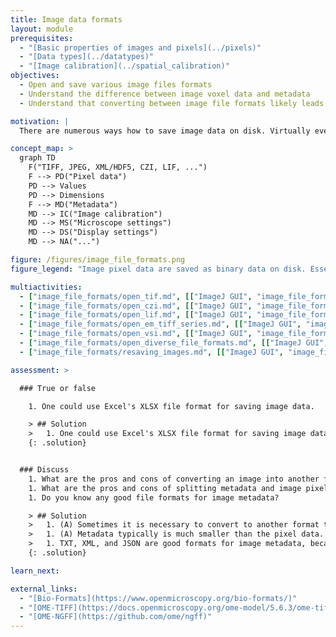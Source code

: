 ```yaml
---
title: Image data formats
layout: module
prerequisites:
  - "[Basic properties of images and pixels](../pixels)"
  - "[Data types](../datatypes)"
  - "[Image calibration](../spatial_calibration)"
objectives:
  - Open and save various image files formats
  - Understand the difference between image voxel data and metadata
  - Understand that converting between image file formats likely leads to loss of information

motivation: |
  There are numerous ways how to save image data on disk. Virtually every microscope vendor has their own file format. It is thus very important to understand how to open those files and inspect their content. Moreover, some software will open only specific image file formats and thus it is sometime necessary to re-save the data. During such image file format conversions information can be lost; it is important to be aware of this and avoid such information loss as much as possible.

concept_map: >
  graph TD
    F("TIFF, JPEG, XML/HDF5, CZI, LIF, ...")
    F --> PD("Pixel data")
    PD --> Values
    PD --> Dimensions
    F --> MD("Metadata")
    MD --> IC("Image calibration")
    MD --> MS("Microscope settings")
    MD --> DS("Display settings")
    MD --> NA("...")

figure: /figures/image_file_formats.png
figure_legend: "Image pixel data are saved as binary data on disk. Essential metadata is needed to load the binary data into an image array."

multiactivities:
  - ["image_file_formats/open_tif.md", [["ImageJ GUI", "image_file_formats/open_tif_imagejgui.md"],["python BioIO", "image_file_formats/open_tif_bioio.py"]]]
  - ["image_file_formats/open_czi.md", [["ImageJ GUI", "image_file_formats/open_czi_imagejgui.md"],["python BioIO", "image_file_formats/open_czi_bioio.py"]]]
  - ["image_file_formats/open_lif.md", [["ImageJ GUI", "image_file_formats/open_lif_imagejgui.md"],["python BioIO", "image_file_formats/open_lif_bioio.py"]]]
  - ["image_file_formats/open_em_tiff_series.md", [["ImageJ GUI", "image_file_formats/open_em_tiff_series_imagejgui.md"],["python BioIO", "image_file_formats/open_em_tiff_series_bioio.py"]]]
  - ["image_file_formats/open_vsi.md", [["ImageJ GUI", "image_file_formats/open_vsi_imagejgui.md"],["python BioIO", "image_file_formats/open_vsi_bioio.py"]]]
  - ["image_file_formats/open_diverse_file_formats.md", [["ImageJ GUI", "image_file_formats/open_diverse_file_formats_imagejgui.md"],["python BioIO", "image_file_formats/open_diverse_file_formats_bioio.py"]]]
  - ["image_file_formats/resaving_images.md", [["ImageJ GUI", "image_file_formats/resaving_images_imagejgui.md", "markdown"]]]

assessment: >

  ### True or false

    1. One could use Excel's XLSX file format for saving image data.

    > ## Solution
    >   1. One could use Excel's XLSX file format for saving image data. **True**, the matrix of each sheet could represent one image plane and one could use the first sheet to store metadata and the mapping of each sheet (image plane) to the zct coordinates, e.g. `sheet 12  c 2  z 3  t 1`.
    {: .solution}


  ### Discuss
    1. What are the pros and cons of converting an image into another format?
    1. What are the pros and cons of splitting metadata and image pixel data into separate files?
    1. Do you know any good file formats for image metadata?

    > ## Solution
    >   1. (A) Sometimes it is necessary to convert to another format to be able to open the image in a specific software. (B) Converting an image to another format typically loose information, e.g. because the file format that you are saving to cannot represent all the metadata of the original image file. Thus, it is in general recommened to keep to original image file. (C) Converting to a file format with good compression may save you considerable disk space.
    >   1. (A) Metadata typically is much smaller than the pixel data. Thus, it can be a good idea to keep metadata in a separate file that can be readily inspected (inspecting the potentially TB sized pixel data files can be tricky). (B) The best file formats for metadata and pixel data can be very different due to the nature of the data, thus splitting can make sense. (C) Having separate files always bares the risk that you loose one of them, e.g. you may forget to copy both to a new folder.
    >   1. TXT, XML, and JSON are good formats for image metadata, because they are human readable standard formats that can be openend with any text editor.
    {: .solution}

learn_next:

external_links:
  - "[Bio-Formats](https://www.openmicroscopy.org/bio-formats/)"
  - "[OME-TIFF](https://docs.openmicroscopy.org/ome-model/5.6.3/ome-tiff/)"
  - "[OME-NGFF](https://github.com/ome/ngff)"
---
```

